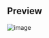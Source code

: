 ## Preview

![image](https://github.com/PrathameshhW/cryptonet-profile-card/assets/79010748/0f278ad1-fead-4c85-b4f9-204c135f691a)

